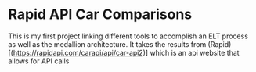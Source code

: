 # Rapid API Car Comparisons
This is my first project linking different tools to accomplish an ELT process as well as the medallion architecture.
It takes the results from (Rapid)[(https://rapidapi.com/carapi/api/car-api2)] which is an api website that allows for API calls
